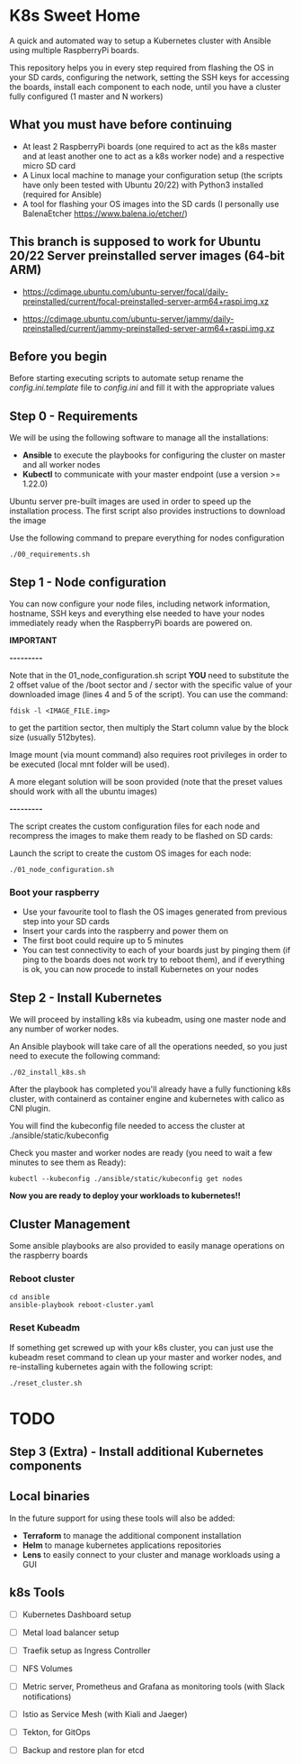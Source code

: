 # K8s Sweet Home

A quick and automated way to setup a Kubernetes cluster with Ansible using multiple RaspberryPi boards.

This repository helps you in every step required from flashing the OS in your SD cards, configuring the network, setting the SSH keys for accessing the boards, install each component to each node, until you have a cluster fully configured (1 master and N workers)


## What you must have before continuing

- At least 2 RaspberryPi boards (one required to act as the k8s master and at least another one to act as a k8s worker node) and a respective micro SD card
- A Linux local machine to manage your configuration setup (the scripts have only been tested with Ubuntu 20/22) with Python3 installed (required for Ansible)
- A tool for flashing your OS images into the SD cards (I personally use BalenaEtcher https://www.balena.io/etcher/)


## This branch is supposed to work for Ubuntu 20/22 Server preinstalled server images (64-bit ARM)

- https://cdimage.ubuntu.com/ubuntu-server/focal/daily-preinstalled/current/focal-preinstalled-server-arm64+raspi.img.xz

- https://cdimage.ubuntu.com/ubuntu-server/jammy/daily-preinstalled/current/jammy-preinstalled-server-arm64+raspi.img.xz

## Before you begin

Before starting executing scripts to automate setup rename the *config.ini.template* file to *config.ini* and fill it with the appropriate values

## Step 0 - Requirements

We will be using the following software to manage all the installations:

- <b>Ansible</b> to execute the playbooks for configuring the cluster on master and all worker nodes
- <b>Kubectl</b> to communicate with your master endpoint (use a version >= 1.22.0)

Ubuntu server pre-built images are used in order to speed up the installation process. The first script also provides instructions to download the image

Use the following command to prepare everything for nodes configuration

```
./00_requirements.sh
```

## Step 1 - Node configuration

You can now configure your node files, including network information, hostname, SSH keys and everything else needed to have your nodes immediately ready when the RaspberryPi boards are powered on.

<b>IMPORTANT</b>

<b>---------</b>

Note that in the 01_node_configuration.sh script <b>YOU</b> need to substitute the 2 offset value of the /boot sector and / sector with the specific value of your downloaded image (lines 4 and 5 of the script).
You can use the command:

```
fdisk -l <IMAGE_FILE.img>
```

to get the partition sector, then multiply the Start column value by the block size (usually 512bytes).

Image mount (via mount command) also requires root privileges in order to be executed (local mnt folder will be used).

A more elegant solution will be soon provided (note that the preset values should work with all the ubuntu images)

<b>---------</b>

The script creates the custom configuration files for each node and recompress the images to make them ready to be flashed on SD cards:

Launch the script to create the custom OS images for each node:
```
./01_node_configuration.sh
```

### Boot your raspberry

- Use your favourite tool to flash the OS images generated from previous step into your SD cards
- Insert your cards into the raspberry and power them on
- The first boot could require up to 5 minutes 
- You can test connectivity to each of your boards just by pinging them (if ping to the boards does not work try to reboot them), and if everything is ok, you can now procede to install Kubernetes on your nodes


## Step 2 - Install Kubernetes

We will proceed by installing k8s via kubeadm, using one master node and any number of worker nodes.

An Ansible playbook will take care of all the operations needed, so you just need to execute the following command:

```
./02_install_k8s.sh
```

After the playbook has completed you'll already have a fully functioning k8s cluster, with containerd as container engine and kubernetes with calico as CNI plugin.

You will find the kubeconfig file needed to access the cluster at ./ansible/static/kubeconfig

Check you master and worker nodes are ready (you need to wait a few minutes to see them as Ready):

```
kubectl --kubeconfig ./ansible/static/kubeconfig get nodes
```

<b> Now you are ready to deploy your workloads to kubernetes!! </b>


## Cluster Management

Some ansible playbooks are also provided to easily manage operations on the raspberry boards

### Reboot cluster

```
cd ansible
ansible-playbook reboot-cluster.yaml
```

### Reset Kubeadm

If something get screwed up with your k8s cluster, you can just use the kubeadm reset command to clean up your master and worker nodes, and re-installing kubernetes again with the following script:

```
./reset_cluster.sh
```


# TODO

## Step 3 (Extra) - Install additional Kubernetes components

## Local binaries

In the future support for using these tools will also be added:

- <b>Terraform</b> to manage the additional component installation
- <b>Helm</b> to manage kubernetes applications repositories
- <b>Lens</b> to easily connect to your cluster and manage workloads using a GUI

## k8s Tools

- [ ] Kubernetes Dashboard setup

- [ ] Metal load balancer setup

- [ ] Traefik setup as Ingress Controller

- [ ] NFS Volumes

- [ ] Metric server, Prometheus and Grafana as monitoring tools (with Slack notifications)

- [ ] Istio as Service Mesh (with Kiali and Jaeger)

- [ ] Tekton, for GitOps

- [ ] Backup and restore plan for etcd